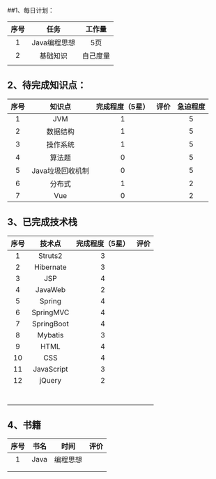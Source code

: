 

##1、每日计划：

| 序号 |     任务     |  工作量  |
| :--: | :----------: | :------: |
|  1   | Java编程思想 |   5页    |
|  2   |   基础知识   | 自己度量 |
|      |              |          |

## 2、待完成知识点：

| 序号 |      知识点      | 完成程度（5星） | 评价 | 急迫程度 |
| :--: | :--------------: | :-------------: | :--: | :------: |
|  1   |       JVM        |        1        |      |    5     |
|  2   |     数据结构     |        1        |      |    5     |
|  3   |     操作系统     |        1        |      |    5     |
|  4   |      算法题      |        0        |      |    5     |
|  5   | Java垃圾回收机制 |        0        |      |    5     |
|  6   |      分布式      |        1        |      |    2     |
|  7   |       Vue        |        0        |      |    2     |

## 3、已完成技术栈

| 序号 |   技术点   | 完成程度（5星） | 评价 |
| :--: | :--------: | :-------------: | :--: |
|  1   |  Struts2   |        3        |      |
|  2   | Hibernate  |        3        |      |
|  3   |    JSP     |        4        |      |
|  4   |  JavaWeb   |        2        |      |
|  5   |   Spring   |        4        |      |
|  6   | SpringMVC  |        4        |      |
|  7   | SpringBoot |        4        |      |
|  8   |  Mybatis   |        3        |      |
|  9   |    HTML    |        4        |      |
|  10  |    CSS     |        4        |      |
|  11  | JavaScript |        3        |      |
|  12  |   jQuery   |        2        |      |
|      |            |                 |      |
|      |            |                 |      |
|      |            |                 |      |
|      |            |                 |      |
|      |            |                 |      |
|      |            |                 |      |
|      |            |                 |      |

## 4、书籍

| 序号 | 书名 |   时间   | 评价 |
| :--: | :--: | :------: | :--: |
|  1   | Java | 编程思想 |      |
|      |      |          |      |
|      |      |          |      |

